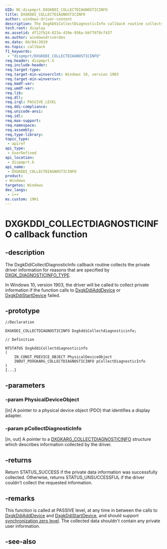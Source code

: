 ```yaml
---
UID: NC:dispmprt.DXGKDDI_COLLECTDIAGNOSTICINFO
title: DXGKDDI_COLLECTDIAGNOSTICINFO
author: windows-driver-content
description: The DxgkDdiCollectDiagnosticInfo callback routine collects the private driver information for reasons that are specified by DXGK_DIAGNOSTICINFO_TYPE.
tech.root: display
ms.assetid: df12fb24-823a-439e-936a-bbf7079cf437
ms.author: windowsdriverdev
ms.date: 04/04/2019
ms.topic: callback
f1_keywords:
 - "dispmprt/DXGKDDI_COLLECTDIAGNOSTICINFO"
req.header: dispmprt.h
req.include-header:
req.target-type:
req.target-min-winverclnt: Windows 10, version 1903
req.target-min-winversvr:
req.kmdf-ver:
req.umdf-ver:
req.lib:
req.dll:
req.irql: PASSIVE_LEVEL
req.ddi-compliance:
req.unicode-ansi:
req.idl:
req.max-support:
req.namespace:
req.assembly:
req.type-library: 
topic_type: 
 - apiref
api_type: 
 - UserDefined
api_location: 
 - dispmprt.h
api_name: 
 - DXGKDDI_COLLECTDIAGNOSTICINFO
product:
- Windows
targetos: Windows
dev_langs:
 - c++
ms.custom: 19H1
---
```


# DXGKDDI_COLLECTDIAGNOSTICINFO callback function

## -description

The DxgkDdiCollectDiagnosticInfo callback routine collects the private driver information for reasons that are specified by [DXGK_DIAGNOSTICINFO_TYPE](ne-dispmprt-dxgk_diagnosticinfo_type.md).

In Windows 10, version 1903, the driver will be called to collect private information if the function calls to [DxgkDdiAddDevice](../dispmprt/nc-dispmprt-dxgkddi_add_device.md) or [DxgkDdiStartDevice](../dispmprt/nc-dispmprt-dxgkddi_start_device.md) failed.

## -prototype

```
//Declaration

DXGKDDI_COLLECTDIAGNOSTICINFO DxgkddiCollectdiagnosticinfo; 

// Definition

NTSTATUS DxgkddiCollectdiagnosticinfo 
(
	IN_CONST_PDEVICE_OBJECT PhysicalDeviceObject
	INOUT_PDXGKARG_COLLECTDIAGNOSTICINFO pCollectDiagnosticInfo
)
{...}

```

## -parameters

### -param PhysicalDeviceObject

[in] A pointer to a physical device object (PDO) that identifies a display adapter.

### -param pCollectDiagnosticInfo

[in, out] A pointer to a [DXGKARG_COLLECTDIAGNOSTICINFO](ns-dispmprt-dxgkarg_collectdiagnosticinfo.md) structure which describes information collected by the driver.

## -returns

Return STATUS_SUCCESS if the private data information was successfully collected. Otherwise, returns STATUS_UNSUCCESSFUL if the driver couldn't collect the requested information.

## -remarks

This function is called at PASSIVE level, at any time in between the calls to [DxgkDdiAddDevice](../dispmprt/nc-dispmprt-dxgkddi_add_device.md) and [DxgkDdiStartDevice](../dispmprt/nc-dispmprt-dxgkddi_start_device.md), and should support [synchronization zero level](https://docs.microsoft.com/windows-hardware/drivers/display/threading-and-synchronization-zero-level). The collected data shouldn't contain any private user information.

## -see-also
